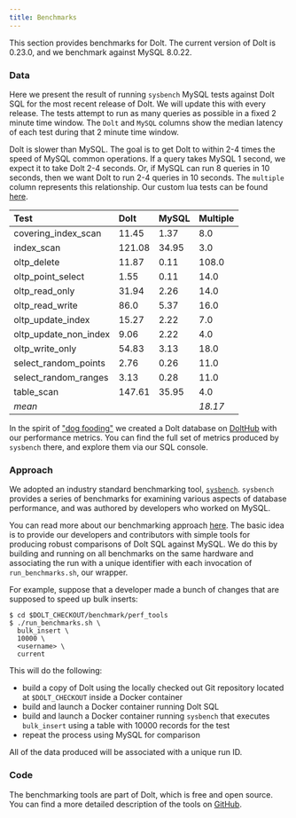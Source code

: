 ```yaml
---
title: Benchmarks
---
```



This section provides benchmarks for Dolt. The current version of Dolt is 0.23.0, and we benchmark against MySQL 8.0.22.

### Data

Here we present the result of running `sysbench` MySQL tests against Dolt SQL for the most recent release of Dolt. We will update this with every release. The tests attempt to run as many queries as possible in a fixed 2 minute time window. The `Dolt` and `MySQL` columns show the median latency of each test during that 2 minute time window.

Dolt is slower than MySQL. The goal is to get Dolt to within 2-4 times the speed of MySQL common operations. If a query takes MySQL 1 second, we expect it to take Dolt 2-4 seconds. Or, if MySQL can run 8 queries in 10 seconds, then we want Dolt to run 2-4 queries in 10 seconds. The `multiple` column represents this relationship. Our custom lua tests can be found [here](https://github.com/dolthub/dolt/tree/master/benchmark/perf_tools/sysbench_scripts/lua).

| Test | Dolt | MySQL | Multiple |
| :--- | :--- | :--- | :--- |
| covering\_index\_scan | 11.45 | 1.37 | 8.0 |
| index\_scan | 121.08 | 34.95 |3.0 |
| oltp\_delete | 11.87 | 0.11 | 108.0 |
| oltp\_point\_select | 1.55 | 0.11 | 14.0 |
| oltp\_read\_only | 	31.94 | 2.26 | 14.0 |
| oltp\_read\_write | 86.0 | 5.37 | 16.0 |
| oltp\_update\_index | 15.27 | 2.22 | 7.0 |
| oltp\_update\_non\_index | 9.06 | 2.22 | 4.0 |
| oltp\_write\_only | 54.83 | 3.13 | 18.0 |
| select\_random\_points | 2.76 | 0.26 | 11.0 |
| select\_random\_ranges | 3.13 | 0.28 | 11.0 |
| table\_scan | 147.61 | 35.95 | 4.0 |
| _mean_ |  |  | _18.17_ |

In the spirit of ["dog fooding"](https://en.wikipedia.org/wiki/Eating_your_own_dog_food) we created a Dolt database on [DoltHub](https://www.dolthub.com/repositories/dolthub/dolt-benchmarks) with our performance metrics. You can find the full set of metrics produced by `sysbench` there, and explore them via our SQL console.

### Approach

We adopted an industry standard benchmarking tool, [`sysbench`](https://github.com/akopytov/sysbench). `sysbench` provides a series of benchmarks for examining various aspects of database performance, and was authored by developers who worked on MySQL.

You can read more about our benchmarking approach [here](https://github.com/dolthub/dolt/tree/master/benchmark/perf_tools). The basic idea is to provide our developers and contributors with simple tools for producing robust comparisons of Dolt SQL against MySQL. We do this by building and running on all benchmarks on the same hardware and associating the run with a unique identifier with each invocation of `run_benchmarks.sh`, our wrapper.

For example, suppose that a developer made a bunch of changes that are supposed to speed up bulk inserts:

```text
$ cd $DOLT_CHECKOUT/benchmark/perf_tools
$ ./run_benchmarks.sh \
  bulk_insert \
  10000 \
  <username> \
  current
```

This will do the following:

* build a copy of Dolt using the locally checked out Git repository located at `$DOLT_CHECKOUT` inside a Docker container
* build and launch a Docker container running Dolt SQL
* build and launch a Docker container running `sysbench` that executes `bulk_insert` using a table with 10000 records for the test
* repeat the process using MySQL for comparison

All of the data produced will be associated with a unique run ID.

### Code

The benchmarking tools are part of Dolt, which is free and open source. You can find a more detailed description of the tools on [GitHub](https://github.com/dolthub/dolt/tree/master/benchmark/perf_tools).
